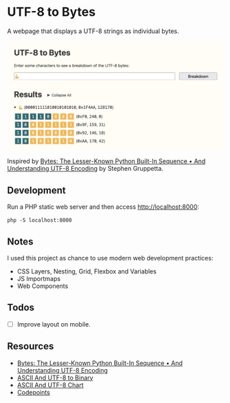 # UTF-8 to Bytes

A webpage that displays a UTF-8 strings as individual bytes.

![](images/website.png)

Inspired by [Bytes: The Lesser-Known Python Built-In Sequence • And Understanding UTF-8 Encoding](https://www.thepythoncodingstack.com/p/bytes-python-built-in-unicode-utf-8-encoding) by Stephen Gruppetta.

## Development

Run a PHP static web server and then access [http://localhost:8000](http://localhost:8000):

```
php -S localhost:8000  
```

## Notes

I used this project as chance to use modern web development practices:

- CSS Layers, Nesting, Grid, Flexbox and Variables
- JS Importmaps
- Web Components

## Todos

- [ ] Improve layout on mobile.

## Resources

- [Bytes: The Lesser-Known Python Built-In Sequence • And Understanding UTF-8 Encoding](https://www.thepythoncodingstack.com/p/bytes-python-built-in-unicode-utf-8-encoding)
- [ASCII And UTF-8 to Binary](https://www.rapidtables.com/convert/number/ascii-to-binary.html)
- [ASCII And UTF-8 Chart](https://design215.com/toolbox/ascii-utf8.php)
- [Codepoints](https://codepoints.net/)
